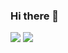 ### Hi there 👋

![](https://raw.githubusercontent.com/orbitze/cf-stats/main/output/light_card.svg#gh-dark-mode-only)
![](https://raw.githubusercontent.com/orbitze/cf-stats/main/output/light_card.svg)

<!--
**orbitze/orbitze** is a ✨ _special_ ✨ repository because its `README.md` (this file) appears on your GitHub profile.

Here are some ideas to get you started:

- 🔭 I’m currently working on ...
- 🌱 I’m currently learning ...
- 👯 I’m looking to collaborate on ...
- 🤔 I’m looking for help with ...
- 💬 Ask me about ...
- 📫 How to reach me: ...
- 😄 Pronouns: ...
- ⚡ Fun fact: ...
-->

